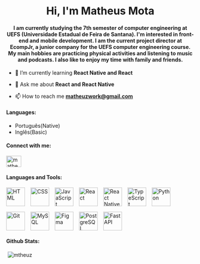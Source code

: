 <h1 align="center">Hi, I'm Matheus Mota</h1>
<h4 align="center">I am currently studying the 7th semester of computer engineering at UEFS (Universidade Estadual de Feira de Santana). I'm interested in front-end and mobile development. I am the current project director at EcompJr, a junior company for the UEFS computer engineering course. My main hobbies are practicing physical activities and listening to music and podcasts. I also like to enjoy my time with family and friends.</h4>

- 🌱 I’m currently learning **React Native and React**

- 💬 Ask me about **React and React Native**

- 📫 How to reach me **matheuzwork@gmail.com**

<h4 align="left">Languages: </h4>

- Português(Native)
- Inglês(Basic)

<h4 align="left">Connect with me:</h4>
<p align="left">
<a href="https://linkedin.com/in/matheus-mota-2615361b9" target="blank"><img align="center" src="https://raw.githubusercontent.com/rahuldkjain/github-profile-readme-generator/master/src/images/icons/Social/linked-in-alt.svg" alt="matheus-mota-2615361b9" height="30" width="40" /></a>
</p>

<h4 align="left">Languages and Tools:</h4>
<p align="left" style="display: flex; gap: 15px; flex-wrap: wrap;">
  <a href="https://developer.mozilla.org/en-US/docs/Web/HTML" target="_blank" rel="noreferrer">
    <img src="https://skillicons.dev/icons?i=html" alt="HTML" width="50" height="50" />
  </a>
  <a href="https://www.w3schools.com/css/" target="_blank" rel="noreferrer">
    <img src="https://skillicons.dev/icons?i=css" alt="CSS" width="50" height="50" />
  </a>
  <a href="https://developer.mozilla.org/en-US/docs/Web/JavaScript" target="_blank" rel="noreferrer">
    <img src="https://skillicons.dev/icons?i=javascript" alt="JavaScript" width="50" height="50" />
  </a>
  <a href="https://reactjs.org/" target="_blank" rel="noreferrer">
    <img src="https://skillicons.dev/icons?i=react" alt="React" width="50" height="50" />
  </a>
  <a href="https://reactnative.dev/" target="_blank" rel="noreferrer">
    <img src="https://skillicons.dev/icons?i=react" alt="React Native" width="50" height="50" />
  </a>
  <a href="https://www.typescriptlang.org/" target="_blank" rel="noreferrer">
    <img src="https://skillicons.dev/icons?i=typescript" alt="TypeScript" width="50" height="50" />
  </a>
  <a href="https://www.python.org" target="_blank" rel="noreferrer">
    <img src="https://skillicons.dev/icons?i=python" alt="Python" width="50" height="50" />
  </a>
  <a href="https://git-scm.com/" target="_blank" rel="noreferrer">
    <img src="https://skillicons.dev/icons?i=git" alt="Git" width="50" height="50" />
  </a>
  <a href="https://www.mysql.com/" target="_blank" rel="noreferrer">
    <img src="https://skillicons.dev/icons?i=mysql" alt="MySQL" width="50" height="50" />
  </a>
  <a href="https://www.figma.com/" target="_blank" rel="noreferrer">
    <img src="https://skillicons.dev/icons?i=figma" alt="Figma" width="50" height="50" />
  </a>
  <a href="https://www.postgresql.org/" target="_blank" rel="noreferrer">
    <img src="https://skillicons.dev/icons?i=postgres" alt="PostgreSQL" width="50" height="50" />
  </a>
  <a href="https://fastapi.tiangolo.com/" target="_blank" rel="noreferrer">
    <img src="https://skillicons.dev/icons?i=fastapi" alt="FastAPI" width="50" height="50" />
  </a>
</p>



<h4 align="left">Github Stats:</h4>
<p>&nbsp;<img align="center" src="https://github-readme-stats.vercel.app/api?username=mtheuz&show_icons=true&theme=github_dark&locale=en" alt="mtheuz" /></p>


